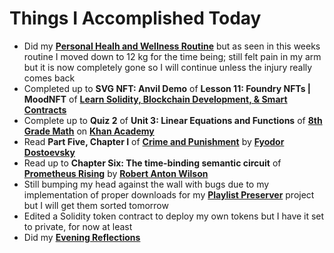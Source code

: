 # Things I Accomplished Today

- Did my **[Personal Healh and Wellness Routine](../../routines/2024/personal-health-and-wellness-routine/personal-health-and-wellness-routine-2024-week-10.md)** but as seen in this weeks routine I moved down to 12 kg for the time being; still felt pain in my arm but it is now completely gone so I will continue unless the injury really comes back
- Completed up to **SVG NFT: Anvil Demo** of **Lesson 11: Foundry NFTs | MoodNFT** of **[Learn Solidity, Blockchain Development, & Smart Contracts](https://www.youtube.com/watch?v=umepbfKp5rI)**
- Complete up to **Quiz 2** of **Unit 3: Linear Equations and Functions** of **[8th Grade Math](https://www.khanacademy.org/math/cc-eighth-grade-math)** on **[Khan Academy](https://www.khanacademy.org)**
- Read **Part Five, Chapter I** of **[Crime and Punishment](https://www.goodreads.com/book/show/7144.Crime_and_Punishment)** by **[Fyodor Dostoevsky](https://www.goodreads.com/author/show/3137322.Fyodor_Dostoevsky)**
- Read up to **Chapter Six: The time-binding semantic circuit** of **[Prometheus Rising](https://www.goodreads.com/book/show/28597.Prometheus_Rising)** by **[Robert Anton Wilson](https://www.goodreads.com/author/show/2918.Robert_Anton_Wilson)**
- Still bumping my head against the wall with bugs due to my implementation of proper downloads for my **[Playlist Preserver](https://github.com/evorhard/Playlist-Preserver)** project but I will get them sorted tomorrow
- Edited a Solidity token contract to deploy my own tokens but I have it set to private, for now at least
- Did my **[Evening Reflections](../../routines/evening-reflections.md)**
